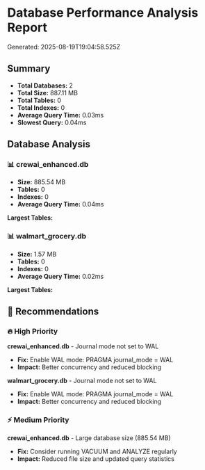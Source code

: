 # Database Performance Analysis Report
Generated: 2025-08-19T19:04:58.525Z

## Summary
- **Total Databases:** 2
- **Total Size:** 887.11 MB
- **Total Tables:** 0
- **Total Indexes:** 0
- **Average Query Time:** 0.03ms
- **Slowest Query:** 0.04ms

## Database Analysis
### 📊 crewai_enhanced.db
- **Size:** 885.54 MB
- **Tables:** 0
- **Indexes:** 0
- **Average Query Time:** 0.04ms

**Largest Tables:**

### 📊 walmart_grocery.db
- **Size:** 1.57 MB
- **Tables:** 0
- **Indexes:** 0
- **Average Query Time:** 0.02ms

**Largest Tables:**

## 🎯 Recommendations
### 🔥 High Priority
**crewai_enhanced.db** - Journal mode not set to WAL
- **Fix:** Enable WAL mode: PRAGMA journal_mode = WAL
- **Impact:** Better concurrency and reduced blocking

**walmart_grocery.db** - Journal mode not set to WAL
- **Fix:** Enable WAL mode: PRAGMA journal_mode = WAL
- **Impact:** Better concurrency and reduced blocking

### ⚡ Medium Priority
**crewai_enhanced.db** - Large database size (885.54 MB)
- **Fix:** Consider running VACUUM and ANALYZE regularly
- **Impact:** Reduced file size and updated query statistics
